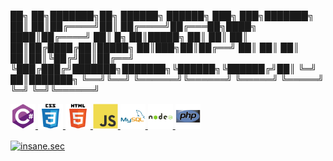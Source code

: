 &NewLine;&block;&block;&boxDL;&#x20;&#x20;&#x20;&#x20;&block;&block;&boxDL;&block;&block;&block;&block;&block;&block;&block;&boxDL;&block;&block;&boxDL;&#x20;&#x20;&#x20;&#x20;&#x20;&#x20;&block;&block;&block;&block;&block;&block;&boxDL;&#x20;&block;&block;&block;&block;&block;&block;&boxDL;&#x20;&block;&block;&block;&boxDL;&#x20;&#x20;&#x20;&block;&block;&block;&boxDL;&block;&block;&block;&block;&block;&block;&block;&boxDL;&NewLine;&block;&block;&boxV;&#x20;&#x20;&#x20;&#x20;&block;&block;&boxV;&block;&block;&boxDR;&boxH;&boxH;&boxH;&boxH;&boxUL;&block;&block;&boxV;&#x20;&#x20;&#x20;&#x20;&#x20;&block;&block;&boxDR;&boxH;&boxH;&boxH;&boxH;&boxUL;&block;&block;&boxDR;&boxH;&boxH;&boxH;&block;&block;&boxDL;&block;&block;&block;&block;&boxDL;&#x20;&block;&block;&block;&block;&boxV;&block;&block;&boxDR;&boxH;&boxH;&boxH;&boxH;&boxUL;&NewLine;&block;&block;&boxV;&#x20;&block;&boxDL;&#x20;&block;&block;&boxV;&block;&block;&block;&block;&block;&boxDL;&#x20;&#x20;&block;&block;&boxV;&#x20;&#x20;&#x20;&#x20;&#x20;&block;&block;&boxV;&#x20;&#x20;&#x20;&#x20;&#x20;&block;&block;&boxV;&#x20;&#x20;&#x20;&block;&block;&boxV;&block;&block;&boxDR;&block;&block;&block;&block;&boxDR;&block;&block;&boxV;&block;&block;&block;&block;&block;&boxDL;&#x20;&#x20;&NewLine;&block;&block;&boxV;&block;&block;&block;&boxDL;&block;&block;&boxV;&block;&block;&boxDR;&boxH;&boxH;&boxUL;&#x20;&#x20;&block;&block;&boxV;&#x20;&#x20;&#x20;&#x20;&#x20;&block;&block;&boxV;&#x20;&#x20;&#x20;&#x20;&#x20;&block;&block;&boxV;&#x20;&#x20;&#x20;&block;&block;&boxV;&block;&block;&boxV;&boxUR;&block;&block;&boxDR;&boxUL;&block;&block;&boxV;&block;&block;&boxDR;&boxH;&boxH;&boxUL;&#x20;&#x20;&NewLine;&boxUR;&block;&block;&block;&boxDR;&block;&block;&block;&boxDR;&boxUL;&block;&block;&block;&block;&block;&block;&block;&boxDL;&block;&block;&block;&block;&block;&block;&block;&boxDL;&boxUR;&block;&block;&block;&block;&block;&block;&boxDL;&boxUR;&block;&block;&block;&block;&block;&block;&boxDR;&boxUL;&block;&block;&boxV;&#x20;&boxUR;&boxH;&boxUL;&#x20;&block;&block;&boxV;&block;&block;&block;&block;&block;&block;&block;&boxDL;&NewLine;&#x20;&boxUR;&boxH;&boxH;&boxUL;&boxUR;&boxH;&boxH;&boxUL;&#x20;&boxUR;&boxH;&boxH;&boxH;&boxH;&boxH;&boxH;&boxUL;&boxUR;&boxH;&boxH;&boxH;&boxH;&boxH;&boxH;&boxUL;&#x20;&boxUR;&boxH;&boxH;&boxH;&boxH;&boxH;&boxUL;&#x20;&boxUR;&boxH;&boxH;&boxH;&boxH;&boxH;&boxUL;&#x20;&boxUR;&boxH;&boxUL;&#x20;&#x20;&#x20;&#x20;&#x20;&boxUR;&boxH;&boxUL;&boxUR;&boxH;&boxH;&boxH;&boxH;&boxH;&boxH;&boxUL;&NewLine;&#x20;&#x20;&#x20;&#x20;&#x20;&#x20;&#x20;&#x20;&#x20;&#x20;&#x20;&#x20;&#x20;&#x20;&#x20;&#x20;&#x20;&#x20;&#x20;&#x20;&#x20;&#x20;&#x20;&#x20;&#x20;&#x20;&#x20;&#x20;&#x20;&#x20;&#x20;&#x20;&#x20;&#x20;&#x20;&#x20;&#x20;&#x20;&#x20;&#x20;&#x20;&#x20;&#x20;&#x20;&#x20;&#x20;&#x20;&#x20;&#x20;&#x20;&#x20;&#x20;&#x20;&#x20;&#x20;&#x20;&#x20;&#x20;&#x20;&#x20;&#x20;&#x20;&NewLine;




<p align="left"> <a href="https://www.w3schools.com/cs/" target="_blank" rel="noreferrer"> <img src="https://raw.githubusercontent.com/devicons/devicon/master/icons/csharp/csharp-original.svg" alt="csharp" width="40" height="40"/> </a> <a href="https://www.w3schools.com/css/" target="_blank" rel="noreferrer"> <img src="https://raw.githubusercontent.com/devicons/devicon/master/icons/css3/css3-original-wordmark.svg" alt="css3" width="40" height="40"/> </a> <a href="https://www.w3.org/html/" target="_blank" rel="noreferrer"> <img src="https://raw.githubusercontent.com/devicons/devicon/master/icons/html5/html5-original-wordmark.svg" alt="html5" width="40" height="40"/> </a> <a href="https://developer.mozilla.org/en-US/docs/Web/JavaScript" target="_blank" rel="noreferrer"> <img src="https://raw.githubusercontent.com/devicons/devicon/master/icons/javascript/javascript-original.svg" alt="javascript" width="40" height="40"/> </a><a href="https://www.mysql.com/" target="_blank" rel="noreferrer"> <img src="https://raw.githubusercontent.com/devicons/devicon/master/icons/mysql/mysql-original-wordmark.svg" alt="mysql" width="40" height="40"/> </a> <a href="https://nodejs.org" target="_blank" rel="noreferrer"> <img src="https://raw.githubusercontent.com/devicons/devicon/master/icons/nodejs/nodejs-original-wordmark.svg" alt="nodejs" width="40" height="40"/> </a> <a href="https://www.php.net" target="_blank" rel="noreferrer"> <img src="https://raw.githubusercontent.com/devicons/devicon/master/icons/php/php-original.svg" alt="php" width="40" height="40"/> </a> </p>


<p align="left">
<a href="https://instagram.com/insane.sec" target="blank"><img align="center" src="https://raw.githubusercontent.com/rahuldkjain/github-profile-readme-generator/master/src/images/icons/Social/instagram.svg" alt="insane.sec" height="30" width="40" /></a>
</p>
